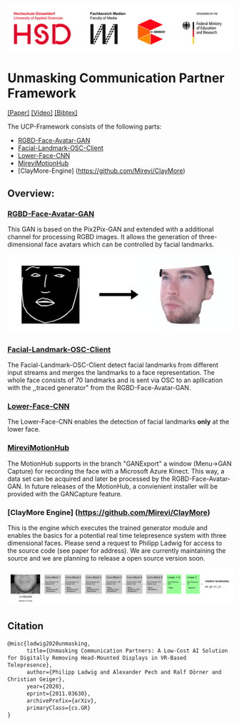 
![alt text](headerLogo.jpg "Header")

# Unmasking Communication Partner Framework

[[Paper]](https://arxiv.org/abs/2011.03630)
[[Video]](https://www.youtube.com/watch?v=Wa95qDPV8vk&feature=youtu.be)
[[Bibtex]](##Citation)

The UCP-Framework consists of the following parts:
- [RGBD-Face-Avatar-GAN](RGBD-Face-Avatar-GAN)
- [Facial-Landmark-OSC-Client](Facial-Landmark-OSC-Client)
- [Lower-Face-CNN](Lower-Face-CNN)
- [MireviMotionHub](https://github.com/Mirevi/MotionHub)
- [ClayMore-Engine] (https://github.com/Mirevi/ClayMore)

## Overview:

### [RGBD-Face-Avatar-GAN](RGBD-Face-Avatar-GAN)

This GAN is based on the Pix2Pix-GAN and extended with a additional channel for processing RGBD images. It allows the generation of three-dimensional face avatars which can be controlled by facial landmarks.

![alt text](RGBD-Face-Avatar-GAN/Images/Overview.png)

### [Facial-Landmark-OSC-Client](Facial-Landmark-OSC-Client)

The Facial-Landmark-OSC-Client detect facial landmarks from different input streams and merges the landmarks to a face 
representation. The whole face consists of 70 landmarks and is sent via OSC to an apllication with the ,,traced 
generator" from the RGBD-Face-Avatar-GAN.

### [Lower-Face-CNN](Lower-Face-CNN)

The Lower-Face-CNN enables the detection of facial landmarks **only** at the lower face.

### [MireviMotionHub](https://github.com/Mirevi/MotionHub)
The MotionHub supports in the branch "GANExport" a window (Menu->GAN Capture) for recording the face with a Microsoft Azure Kinect. This way, a data set can be acquired and later be processed by the RGBD-Face-Avatar-GAN. In future releases of the MotionHub, a convienient installer will be provided with the GANCapture feature. 

### [ClayMore Engine] (https://github.com/Mirevi/ClayMore)
This is the engine which executes the trained generator module and enables the basics for a potential real time telepresence system with three dimensional faces. Please send a request to Philipp Ladwig for access to the source code (see paper for address). We are currently maintaining the source and we are planning to release a open source version soon.

![alt text](Lower-Face-CNN/Images/CNN.png)

## Citation
```
@misc{ladwig2020unmasking,
      title={Unmasking Communication Partners: A Low-Cost AI Solution for Digitally Removing Head-Mounted Displays in VR-Based Telepresence}, 
      author={Philipp Ladwig and Alexander Pech and Ralf Dörner and Christian Geiger},
      year={2020},
      eprint={2011.03630},
      archivePrefix={arXiv},
      primaryClass={cs.GR}
}
```


